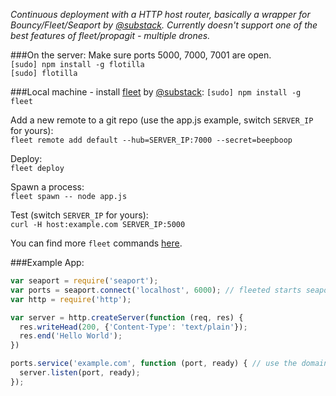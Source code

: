 _Continuous deployment with a HTTP host router, basically a wrapper for Bouncy/Fleet/Seaport by [@substack](https://github.com/substack). Currently doesn't support one of the best features of fleet/propagit - multiple drones._  
  
###On the server:
Make sure ports 5000, 7000, 7001 are open.  
```[sudo] npm install -g flotilla```  
```[sudo] flotilla```  

###Local machine - install [fleet](https://github.com/substack/fleet) by [@substack](https://github.com/substack):
```[sudo] npm install -g fleet```  
 
Add a new remote to a git repo (use the app.js example, switch ```SERVER_IP``` for yours):  
```fleet remote add default --hub=SERVER_IP:7000 --secret=beepboop```

Deploy:  
```fleet deploy```  

Spawn a process:  
```fleet spawn -- node app.js```  

Test (switch ```SERVER_IP``` for yours):  
```curl -H host:example.com SERVER_IP:5000```

You can find more ```fleet``` commands [here](https://github.com/substack/fleet).  

###Example App:
```javascript
var seaport = require('seaport');
var ports = seaport.connect('localhost', 6000); // fleeted starts seaport on port 6000
var http = require('http');

var server = http.createServer(function (req, res) {
  res.writeHead(200, {'Content-Type': 'text/plain'});
  res.end('Hello World');
})

ports.service('example.com', function (port, ready) { // use the domain name you want to deploy, will have to be pointed at your server
  server.listen(port, ready);
});
```
